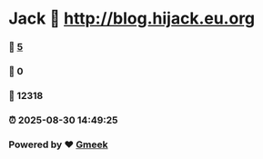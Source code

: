 # Jack :link: http://blog.hijack.eu.org 
### :page_facing_up: [5](http://blog.hijack.eu.org/tag.html) 
### :speech_balloon: 0 
### :hibiscus: 12318 
### :alarm_clock: 2025-08-30 14:49:25 
### Powered by :heart: [Gmeek](https://github.com/Meekdai/Gmeek)
